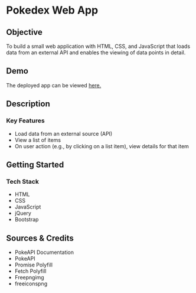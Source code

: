 # Pokedex Web App

## Objective

To build a small web application with HTML, CSS, and JavaScript that loads
data from an external API and enables the viewing of data points in detail.

## Demo

The deployed app can be viewed [here.](https://phoenix2269.github.io/simple-js-app/)

## Description

### Key Features

-   Load data from an external source (API)
-   View a list of items
-   On user action (e.g., by clicking on a list item), view details for that item

## Getting Started

### Tech Stack

-   HTML
-   CSS
-	JavaScript
-	jQuery
-   Bootstrap

## Sources & Credits
-	PokeAPI Documentation
-	PokeAPI
-	Promise Polyfill
-	Fetch Polyfill
-	Freepngimg
- 	freeiconspng


 
